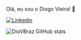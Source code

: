 Olá, eu sou o Diogo Vieira! 👋

[![Linkedin](https://img.shields.io/badge/LinkedIn-0077B5?style=for-the-badge&logo=linkedin&logoColor=white)](https://br.linkedin.com/in/diogo-vieira-braz-61a110293)

![DioVBraz GitHub stats](https://github-readme-stats.vercel.app/api?username=DioVBraz&show_icons=true&theme=radical)

